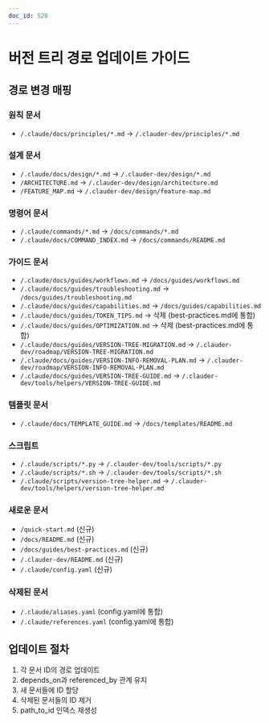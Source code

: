 ```yaml
---
doc_id: 528
---
```


# 버전 트리 경로 업데이트 가이드

## 경로 변경 매핑

### 원칙 문서
- `/.claude/docs/principles/*.md` → `/.clauder-dev/principles/*.md`

### 설계 문서
- `/.claude/docs/design/*.md` → `/.clauder-dev/design/*.md`
- `/ARCHITECTURE.md` → `/.clauder-dev/design/architecture.md`
- `/FEATURE_MAP.md` → `/.clauder-dev/design/feature-map.md`

### 명령어 문서
- `/.claude/commands/*.md` → `/docs/commands/*.md`
- `/.claude/docs/COMMAND_INDEX.md` → `/docs/commands/README.md`

### 가이드 문서
- `/.claude/docs/guides/workflows.md` → `/docs/guides/workflows.md`
- `/.claude/docs/guides/troubleshooting.md` → `/docs/guides/troubleshooting.md`
- `/.claude/docs/guides/capabilities.md` → `/docs/guides/capabilities.md`
- `/.claude/docs/guides/TOKEN_TIPS.md` → 삭제 (best-practices.md에 통합)
- `/.claude/docs/guides/OPTIMIZATION.md` → 삭제 (best-practices.md에 통합)
- `/.claude/docs/guides/VERSION-TREE-MIGRATION.md` → `/.clauder-dev/roadmap/VERSION-TREE-MIGRATION.md`
- `/.claude/docs/guides/VERSION-INFO-REMOVAL-PLAN.md` → `/.clauder-dev/roadmap/VERSION-INFO-REMOVAL-PLAN.md`
- `/.claude/docs/guides/VERSION-TREE-GUIDE.md` → `/.clauder-dev/tools/helpers/VERSION-TREE-GUIDE.md`

### 템플릿 문서
- `/.claude/docs/TEMPLATE_GUIDE.md` → `/docs/templates/README.md`

### 스크립트
- `/.claude/scripts/*.py` → `/.clauder-dev/tools/scripts/*.py`
- `/.claude/scripts/*.sh` → `/.clauder-dev/tools/scripts/*.sh`
- `/.claude/scripts/version-tree-helper.md` → `/.clauder-dev/tools/helpers/version-tree-helper.md`

### 새로운 문서
- `/quick-start.md` (신규)
- `/docs/README.md` (신규)
- `/docs/guides/best-practices.md` (신규)
- `/.clauder-dev/README.md` (신규)
- `/.claude/config.yaml` (신규)

### 삭제된 문서
- `/.claude/aliases.yaml` (config.yaml에 통합)
- `/.claude/references.yaml` (config.yaml에 통합)

## 업데이트 절차

1. 각 문서 ID의 경로 업데이트
2. depends_on과 referenced_by 관계 유지
3. 새 문서들에 ID 할당
4. 삭제된 문서들의 ID 제거
5. path_to_id 인덱스 재생성